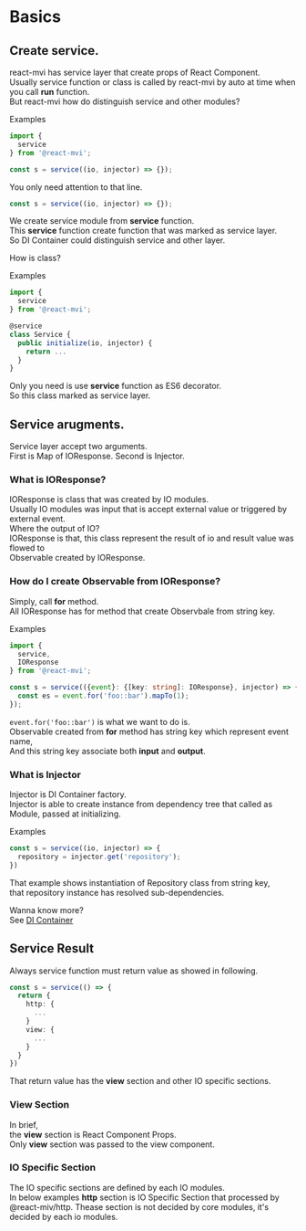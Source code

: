 # Basics

## Create service.

react-mvi has service layer that create props of React Component.  
Usually service function or class is called by react-mvi by auto at time when you call __run__ function.  
But react-mvi how do distinguish service and other modules?

Examples

```typescript
import {
  service
} from '@react-mvi';

const s = service((io, injector) => {});
```

You only need attention to that line.

```typescript
const s = service((io, injector) => {});
```

We create service module from __service__ function.  
This __service__ function create function that was marked as service layer.  
So DI Container could distinguish service and other layer.

How is class?

Examples

```typescript
import {
  service
} from '@react-mvi';

@service
class Service {
  public initialize(io, injector) {
    return ...
  }
}
```

Only you need is use __service__ function as ES6 decorator.  
So this class marked as service layer.


## Service arugments.

Service layer accept two arguments.  
First is Map of IOResponse.
Second is Injector.

### What is IOResponse?

IOResponse is class that was created by IO modules.  
Usually IO modules was input that is accept external value or triggered by external event.  
Where the output of IO?  
IOResponse is that, this class represent the result of io and result value was flowed to  
Observable created by IOResponse.  

### How do I create Observable from IOResponse?

Simply, call __for__ method.  
All IOResponse has for method that create Observbale from string key.

Examples

```typescript
import {
  service,
  IOResponse
} from '@react-mvi';

const s = service(({event}: {[key: string]: IOResponse}, injector) => {
  const es = event.for('foo::bar').mapTo(1);
});
```

`event.for('foo::bar')` is what we want to do is.  
Observable created from __for__ method has string key which represent event name,  
And this string key associate both __input__ and __output__.

### What is Injector

Injector is DI Container factory.  
Injector is able to create instance from dependency tree that called as Module, passed at initializing.

Examples

```typescript
const s = service((io, injector) => {
  repository = injector.get('repository');
})
```

That example shows instantiation of Repository class from string key,  
that repository instance has resolved sub-dependencies.

Wanna know more?  
See [DI Container](./di_container.md)


## Service Result

Always service function must return value as showed in following.

```typescript
const s = service(() => {
  return {
    http: {
      ...
    }
    view: {
      ...
    }
  }
})
```

That return value has the __view__ section and other IO specific sections.


### View Section

In brief,  
the __view__ section is React Component Props.  
Only __view__ section was passed to the view component.


### IO Specific Section

The IO specific sections are defined by each IO modules.  
In below examples __http__ section is IO Specific Section that processed by @react-miv/http.
Thease section is not decided by core modules, it's decided by each io modules.
